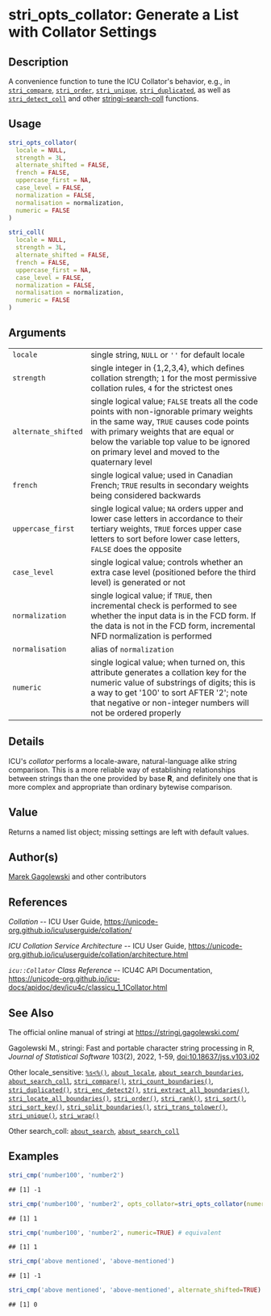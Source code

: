 # stri_opts_collator: Generate a List with Collator Settings

## Description

A convenience function to tune the <span class="pkg">ICU</span> Collator\'s behavior, e.g., in [`stri_compare`](stri_compare.md), [`stri_order`](stri_order.md), [`stri_unique`](stri_unique.md), [`stri_duplicated`](stri_duplicated.md), as well as [`stri_detect_coll`](stri_detect.md) and other [stringi-search-coll](about_search_coll.md) functions.

## Usage

``` r
stri_opts_collator(
  locale = NULL,
  strength = 3L,
  alternate_shifted = FALSE,
  french = FALSE,
  uppercase_first = NA,
  case_level = FALSE,
  normalization = FALSE,
  normalisation = normalization,
  numeric = FALSE
)

stri_coll(
  locale = NULL,
  strength = 3L,
  alternate_shifted = FALSE,
  french = FALSE,
  uppercase_first = NA,
  case_level = FALSE,
  normalization = FALSE,
  normalisation = normalization,
  numeric = FALSE
)
```

## Arguments

|  |  |
|----|----|
| `locale` | single string, `NULL` or `''` for default locale |
| `strength` | single integer in {1,2,3,4}, which defines collation strength; `1` for the most permissive collation rules, `4` for the strictest ones |
| `alternate_shifted` | single logical value; `FALSE` treats all the code points with non-ignorable primary weights in the same way, `TRUE` causes code points with primary weights that are equal or below the variable top value to be ignored on primary level and moved to the quaternary level |
| `french` | single logical value; used in Canadian French; `TRUE` results in secondary weights being considered backwards |
| `uppercase_first` | single logical value; `NA` orders upper and lower case letters in accordance to their tertiary weights, `TRUE` forces upper case letters to sort before lower case letters, `FALSE` does the opposite |
| `case_level` | single logical value; controls whether an extra case level (positioned before the third level) is generated or not |
| `normalization` | single logical value; if `TRUE`, then incremental check is performed to see whether the input data is in the FCD form. If the data is not in the FCD form, incremental NFD normalization is performed |
| `normalisation` | alias of `normalization` |
| `numeric` | single logical value; when turned on, this attribute generates a collation key for the numeric value of substrings of digits; this is a way to get \'100\' to sort AFTER \'2\'; note that negative or non-integer numbers will not be ordered properly |

## Details

<span class="pkg">ICU</span>\'s *collator* performs a locale-aware, natural-language alike string comparison. This is a more reliable way of establishing relationships between strings than the one provided by base <span class="rlang">**R**</span>, and definitely one that is more complex and appropriate than ordinary bytewise comparison.

## Value

Returns a named list object; missing settings are left with default values.

## Author(s)

[Marek Gagolewski](https://www.gagolewski.com/) and other contributors

## References

*Collation* -- ICU User Guide, <https://unicode-org.github.io/icu/userguide/collation/>

*ICU Collation Service Architecture* -- ICU User Guide, <https://unicode-org.github.io/icu/userguide/collation/architecture.html>

*`icu::Collator` Class Reference* -- ICU4C API Documentation, <https://unicode-org.github.io/icu-docs/apidoc/dev/icu4c/classicu_1_1Collator.html>

## See Also

The official online manual of <span class="pkg">stringi</span> at <https://stringi.gagolewski.com/>

Gagolewski M., <span class="pkg">stringi</span>: Fast and portable character string processing in R, *Journal of Statistical Software* 103(2), 2022, 1-59, [doi:10.18637/jss.v103.i02](https://doi.org/10.18637/jss.v103.i02)

Other locale_sensitive: [`%s<%()`](+25s+3C+25.md), [`about_locale`](about_locale.md), [`about_search_boundaries`](about_search_boundaries.md), [`about_search_coll`](about_search_coll.md), [`stri_compare()`](stri_compare.md), [`stri_count_boundaries()`](stri_count_boundaries.md), [`stri_duplicated()`](stri_duplicated.md), [`stri_enc_detect2()`](stri_enc_detect2.md), [`stri_extract_all_boundaries()`](stri_extract_boundaries.md), [`stri_locate_all_boundaries()`](stri_locate_boundaries.md), [`stri_order()`](stri_order.md), [`stri_rank()`](stri_rank.md), [`stri_sort()`](stri_sort.md), [`stri_sort_key()`](stri_sort_key.md), [`stri_split_boundaries()`](stri_split_boundaries.md), [`stri_trans_tolower()`](stri_trans_casemap.md), [`stri_unique()`](stri_unique.md), [`stri_wrap()`](stri_wrap.md)

Other search_coll: [`about_search`](about_search.md), [`about_search_coll`](about_search_coll.md)

## Examples




``` r
stri_cmp('number100', 'number2')
```

```
## [1] -1
```

``` r
stri_cmp('number100', 'number2', opts_collator=stri_opts_collator(numeric=TRUE))
```

```
## [1] 1
```

``` r
stri_cmp('number100', 'number2', numeric=TRUE) # equivalent
```

```
## [1] 1
```

``` r
stri_cmp('above mentioned', 'above-mentioned')
```

```
## [1] -1
```

``` r
stri_cmp('above mentioned', 'above-mentioned', alternate_shifted=TRUE)
```

```
## [1] 0
```

